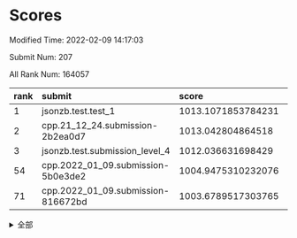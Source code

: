 # Scores

Modified Time: 2022-02-09 14:17:03

Submit Num: 207

All Rank Num: 164057

| rank |               submit               |       score        |       sigma        | pk_num |
| :--- | :--------------------------------- | :----------------- | :----------------- | :----- |
| 1    | jsonzb.test.test_1                 | 1013.1071853784231 | 0.8155160375552417 | 3172   |
| 2    | cpp.21_12_24.submission-2b2ea0d7   | 1013.042804864518  | 0.796374904207215  | 3173   |
| 3    | jsonzb.test.submission_level_4     | 1012.036631698429  | 0.783914709985323  | 3171   |
| 54   | cpp.2022_01_09.submission-5b0e3de2 | 1004.9475310232076 | 0.7264059513708737 | 3171   |
| 71   | cpp.2022_01_09.submission-816672bd | 1003.6789517303765 | 0.7280729407967174 | 3171   |


<details>
<summary>全部</summary>

| rank |                 submit                 |       score        |       sigma        | pk_num |
| :--- | :------------------------------------- | :----------------- | :----------------- | :----- |
| 1    | jsonzb.test.test_1                     | 1013.1071853784231 | 0.8155160375552417 | 3172   |
| 2    | cpp.21_12_24.submission-2b2ea0d7       | 1013.042804864518  | 0.796374904207215  | 3173   |
| 3    | jsonzb.test.submission_level_4         | 1012.036631698429  | 0.783914709985323  | 3171   |
| 4    | gobigger.level_3.submission_level_3_22 | 1011.9323485742005 | 0.7781344894718277 | 3169   |
| 5    | gobigger.level_3.submission_level_3_43 | 1011.3453564253504 | 0.7916661610028771 | 3172   |
| 6    | gobigger.level_3.submission_level_3_48 | 1011.2488422057853 | 0.7926150405231845 | 3173   |
| 7    | gobigger.level_3.submission_level_3_24 | 1011.1603862849598 | 0.7911536088277797 | 3164   |
| 8    | gobigger.level_3.submission_level_3_34 | 1011.1389454472048 | 0.7618378392026992 | 3168   |
| 9    | gobigger.level_3.submission_level_3_46 | 1011.0937309278302 | 0.7696534735112475 | 3169   |
| 10   | gobigger.level_3.submission_level_3_39 | 1011.0749688918779 | 0.7612325022639167 | 3174   |
| 11   | gobigger.level_3.submission_level_3_29 | 1011.0363257231722 | 0.785616631347429  | 3171   |
| 12   | gobigger.level_3.submission_level_3_28 | 1011.0114458563461 | 0.7618161924431563 | 3172   |
| 13   | gobigger.level_3.submission_level_3_30 | 1010.9869993916286 | 0.7551424809307712 | 3176   |
| 14   | gobigger.level_3.submission_level_3_5  | 1010.9600142166382 | 0.764630011621984  | 3171   |
| 15   | gobigger.level_3.submission_level_3_1  | 1010.9193421827075 | 0.7605177654970189 | 3172   |
| 16   | gobigger.level_3.submission_level_3_21 | 1010.9131246707573 | 0.7539561864508465 | 3170   |
| 17   | gobigger.level_3.submission_level_3_19 | 1010.7542803479935 | 0.7671597810650019 | 3170   |
| 18   | gobigger.level_3.submission_level_3_40 | 1010.6838405611758 | 0.7789763371433449 | 3170   |
| 19   | gobigger.level_3.submission_level_3_27 | 1010.6559501211223 | 0.7587706959923769 | 3171   |
| 20   | gobigger.level_3.submission_level_3_16 | 1010.5433373571254 | 0.7827756786662878 | 3168   |
| 21   | gobigger.level_3.submission_level_3_8  | 1010.5138312956077 | 0.7754363344259241 | 3168   |
| 22   | gobigger.level_3.submission_level_3_42 | 1010.3811568330883 | 0.75339906637519   | 3167   |
| 23   | gobigger.level_3.submission_level_3_18 | 1010.3547236556334 | 0.7622971356182472 | 3172   |
| 24   | gobigger.level_3.submission_level_3_14 | 1010.3079220180513 | 0.7379729550482075 | 3167   |
| 25   | gobigger.level_3.submission_level_3_7  | 1010.2679828717485 | 0.7455131989673589 | 3165   |
| 26   | gobigger.level_3.submission_level_3_37 | 1010.2119671754443 | 0.7410912868781062 | 3167   |
| 27   | gobigger.level_3.submission_level_3_15 | 1010.1921838373015 | 0.7655814340055449 | 3173   |
| 28   | gobigger.level_3.submission_level_3_33 | 1010.1081499405145 | 0.7579081713589357 | 3170   |
| 29   | gobigger.level_3.submission_level_3_9  | 1010.0620754734621 | 0.7609461271470812 | 3169   |
| 30   | gobigger.level_3.submission_level_3_47 | 1010.0518843511256 | 0.7673929951310658 | 3174   |
| 31   | gobigger.level_3.submission_level_3_44 | 1009.9804778047327 | 0.7409977539133361 | 3165   |
| 32   | gobigger.level_3.submission_level_3_6  | 1009.9477183802982 | 0.7659526665399591 | 3174   |
| 33   | gobigger.level_3.submission_level_3_17 | 1009.8588079087968 | 0.7520339316031655 | 3172   |
| 34   | gobigger.level_3.submission_level_3_4  | 1009.8187227150082 | 0.7497068264427658 | 3173   |
| 35   | gobigger.level_3.submission_level_3_13 | 1009.8057867022369 | 0.7543355683850554 | 3165   |
| 36   | gobigger.level_3.submission_level_3_25 | 1009.8030060994165 | 0.7628415454173881 | 3174   |
| 37   | gobigger.level_3.submission_level_3_41 | 1009.7896078751419 | 0.7336705092232639 | 3170   |
| 38   | gobigger.level_3.submission_level_3_31 | 1009.7591657302252 | 0.7465966232855087 | 3171   |
| 39   | gobigger.level_3.submission_level_3_35 | 1009.7588246626995 | 0.7606625487319559 | 3169   |
| 40   | gobigger.level_3.submission_level_3_10 | 1009.7337233878909 | 0.761023321743849  | 3169   |
| 41   | gobigger.level_3.submission_level_3_2  | 1009.6850201333098 | 0.7482062738760802 | 3167   |
| 42   | gobigger.level_3.submission_level_3_38 | 1009.6813558879597 | 0.7498287021477507 | 3172   |
| 43   | gobigger.level_3.submission_level_3_0  | 1009.574834738767  | 0.7593960148047535 | 3172   |
| 44   | gobigger.level_3.submission_level_3_32 | 1009.5321176230833 | 0.766236194748012  | 3166   |
| 45   | gobigger.level_3.submission_level_3_36 | 1009.4317664722396 | 0.763608533511621  | 3168   |
| 46   | gobigger.level_3.submission_level_3_11 | 1009.3782383552382 | 0.7532404936838036 | 3169   |
| 47   | gobigger.level_3.submission_level_3_20 | 1009.2686526738195 | 0.7406352690545253 | 3170   |
| 48   | gobigger.level_3.submission_level_3_26 | 1009.2298608158995 | 0.7570547285347097 | 3170   |
| 49   | gobigger.level_3.submission_level_3_23 | 1009.1664016106967 | 0.7593999192989708 | 3169   |
| 50   | gobigger.level_3.submission_level_3_49 | 1008.565218470692  | 0.7537216797258391 | 3177   |
| 51   | gobigger.level_3.submission_level_3_12 | 1008.5208488334177 | 0.7361422107091724 | 3172   |
| 52   | gobigger.level_3.submission_level_3_3  | 1008.4625871544408 | 0.7553225399877824 | 3171   |
| 53   | gobigger.level_3.submission_level_3_45 | 1008.1254937855707 | 0.746814512474659  | 3175   |
| 54   | cpp.2022_01_09.submission-5b0e3de2     | 1004.9475310232076 | 0.7264059513708737 | 3171   |
| 55   | gobigger.level_1.submission_level_1_21 | 1004.7469438859963 | 0.722999225196214  | 3168   |
| 56   | gobigger.level_1.submission_level_1_10 | 1004.6510812855983 | 0.7164459740033826 | 3172   |
| 57   | gobigger.level_1.submission_level_1_33 | 1004.1870697020123 | 0.7236541837047321 | 3166   |
| 58   | gobigger.level_1.submission_level_1_17 | 1003.9343803776741 | 0.7211019097705547 | 3169   |
| 59   | gobigger.level_1.submission_level_1_1  | 1003.9091887409011 | 0.7160255219227792 | 3167   |
| 60   | gobigger.level_1.submission_level_1_26 | 1003.8766768245662 | 0.7255105761485294 | 3169   |
| 61   | gobigger.level_1.submission_level_1_34 | 1003.8594711184411 | 0.7167095802278454 | 3172   |
| 62   | gobigger.level_1.submission_level_1_16 | 1003.8544997470902 | 0.7254176170842025 | 3168   |
| 63   | gobigger.level_1.submission_level_1_19 | 1003.8441661461022 | 0.7200043473928441 | 3172   |
| 64   | gobigger.level_1.submission_level_1_30 | 1003.8325790154132 | 0.714119002877097  | 3173   |
| 65   | gobigger.level_1.submission_level_1_18 | 1003.8141949006256 | 0.723105033384772  | 3169   |
| 66   | gobigger.level_1.submission_level_1_46 | 1003.8010182126322 | 0.727848620473771  | 3163   |
| 67   | gobigger.level_1.submission_level_1_36 | 1003.800704506648  | 0.7152139158760521 | 3171   |
| 68   | gobigger.level_1.submission_level_1_13 | 1003.7742014113235 | 0.7209594146686816 | 3169   |
| 69   | gobigger.level_1.submission_level_1_43 | 1003.7013955960547 | 0.7179168074554148 | 3170   |
| 70   | gobigger.level_1.submission_level_1_45 | 1003.6980266344739 | 0.7232962066717408 | 3169   |
| 71   | cpp.2022_01_09.submission-816672bd     | 1003.6789517303765 | 0.7280729407967174 | 3171   |
| 72   | gobigger.level_1.submission_level_1_31 | 1003.622669148056  | 0.7270196394699407 | 3168   |
| 73   | gobigger.level_1.submission_level_1_40 | 1003.560467379875  | 0.7164712141793083 | 3171   |
| 74   | gobigger.level_1.submission_level_1_38 | 1003.487896619602  | 0.7140990733479574 | 3170   |
| 75   | gobigger.level_1.submission_level_1_23 | 1003.4859978160592 | 0.7232014048002712 | 3172   |
| 76   | gobigger.level_1.submission_level_1_14 | 1003.4520510560626 | 0.7256844607350387 | 3171   |
| 77   | gobigger.level_1.submission_level_1_27 | 1003.4122630650743 | 0.7154467379718222 | 3168   |
| 78   | gobigger.level_1.submission_level_1_49 | 1003.4120710848703 | 0.719612517333825  | 3175   |
| 79   | gobigger.level_1.submission_level_1_37 | 1003.4079991342682 | 0.7212325090526832 | 3168   |
| 80   | gobigger.level_1.submission_level_1_41 | 1003.3422554623772 | 0.7132176411552499 | 3174   |
| 81   | gobigger.level_1.submission_level_1_4  | 1003.3103225261215 | 0.7288551801496393 | 3172   |
| 82   | gobigger.level_1.submission_level_1_2  | 1003.3053081393501 | 0.711641868555872  | 3170   |
| 83   | gobigger.level_1.submission_level_1_20 | 1003.2538121448816 | 0.714594030835044  | 3167   |
| 84   | gobigger.level_1.submission_level_1_3  | 1003.2280520522512 | 0.7096978855539388 | 3168   |
| 85   | gobigger.level_1.submission_level_1_7  | 1003.0590022797959 | 0.7183062988433941 | 3168   |
| 86   | gobigger.level_1.submission_level_1_29 | 1003.0557375782698 | 0.7136537982087814 | 3170   |
| 87   | gobigger.level_1.submission_level_1_39 | 1003.0367131082555 | 0.7182134949576455 | 3169   |
| 88   | gobigger.level_1.submission_level_1_9  | 1003.0323312384083 | 0.717615792400674  | 3169   |
| 89   | gobigger.level_1.submission_level_1_28 | 1003.0186317921485 | 0.7204258675181615 | 3174   |
| 90   | gobigger.level_1.submission_level_1_25 | 1002.9174475985706 | 0.7121476799665348 | 3166   |
| 91   | gobigger.level_1.submission_level_1_11 | 1002.9081867385178 | 0.7236054118733996 | 3171   |
| 92   | gobigger.level_1.submission_level_1_6  | 1002.885861751331  | 0.7100860687604056 | 3172   |
| 93   | gobigger.level_1.submission_level_1_35 | 1002.8170660901179 | 0.7191389245596417 | 3173   |
| 94   | gobigger.level_1.submission_level_1_42 | 1002.8064384861196 | 0.7061775450637818 | 3168   |
| 95   | gobigger.level_1.submission_level_1_8  | 1002.7613864238357 | 0.7173407272109759 | 3165   |
| 96   | gobigger.level_1.submission_level_1_22 | 1002.7551751348153 | 0.7211397116797074 | 3168   |
| 97   | gobigger.level_1.submission_level_1_5  | 1002.6675437844806 | 0.7211381558951269 | 3171   |
| 98   | gobigger.level_1.submission_level_1_12 | 1002.538635855104  | 0.7113819745816988 | 3170   |
| 99   | gobigger.level_1.submission_level_1_44 | 1002.4786413126948 | 0.703792583798053  | 3173   |
| 100  | gobigger.level_1.submission_level_1_0  | 1002.4483612036594 | 0.7240184605070804 | 3170   |
| 101  | gobigger.level_1.submission_level_1_48 | 1002.4439057130635 | 0.715397898079507  | 3173   |
| 102  | gobigger.level_1.submission_level_1_47 | 1002.4374090018321 | 0.7200618872396668 | 3169   |
| 103  | gobigger.level_1.submission_level_1_32 | 1002.3548782132235 | 0.7190783872555879 | 3171   |
| 104  | gobigger.level_1.submission_level_1_15 | 1002.3174273289427 | 0.7161894485484983 | 3176   |
| 105  | gobigger.level_1.submission_level_1_24 | 1001.8198499626312 | 0.7187181431666553 | 3173   |
| 106  | gobigger.random.submission_random_8    | 997.408895157092   | 0.7086089700996845 | 3173   |
| 107  | gobigger.random.submission_random_34   | 997.3688534515459  | 0.7341456471750424 | 3171   |
| 108  | gobigger.random.submission_random_30   | 997.1256198011437  | 0.7039925150947488 | 3171   |
| 109  | gobigger.random.submission_random_19   | 996.9305587595132  | 0.7048950732103508 | 3171   |
| 110  | gobigger.random.submission_random_24   | 996.8044447699789  | 0.7134633879474482 | 3166   |
| 111  | gobigger.random.submission_random_42   | 996.7698218740921  | 0.7198677754922007 | 3170   |
| 112  | gobigger.random.submission_random_31   | 996.7177966728141  | 0.7038074351954803 | 3163   |
| 113  | gobigger.random.submission_random_48   | 996.7120442427937  | 0.7083362515990381 | 3169   |
| 114  | gobigger.random.submission_random_12   | 996.6118338078057  | 0.7113545595474824 | 3167   |
| 115  | gobigger.random.submission_random_15   | 996.5746526862935  | 0.7113647037178582 | 3174   |
| 116  | gobigger.random.submission_random_38   | 996.52186765618    | 0.7091854290240927 | 3170   |
| 117  | gobigger.random.submission_random_2    | 996.4018570284165  | 0.7063317759306738 | 3167   |
| 118  | gobigger.random.submission_random_21   | 996.2920792650358  | 0.7092875571382815 | 3171   |
| 119  | gobigger.random.submission_random_27   | 996.247447077958   | 0.700603670569634  | 3172   |
| 120  | gobigger.random.submission_random_41   | 996.2390332901504  | 0.7191685557370014 | 3172   |
| 121  | gobigger.random.submission_random_26   | 996.1768028383694  | 0.7066299970901142 | 3174   |
| 122  | gobigger.random.submission_random_14   | 996.0766079273762  | 0.7150271627363279 | 3161   |
| 123  | gobigger.random.submission_random_0    | 996.0762745547416  | 0.7009189202501134 | 3170   |
| 124  | gobigger.random.submission_random_39   | 996.0703792881047  | 0.7148413180966212 | 3171   |
| 125  | gobigger.random.submission_random_33   | 996.0387084131489  | 0.7139698888021233 | 3172   |
| 126  | gobigger.random.submission_random_29   | 996.0114165866412  | 0.7215156125553063 | 3176   |
| 127  | gobigger.random.submission_random_35   | 995.9871449511407  | 0.7089674056296861 | 3173   |
| 128  | gobigger.random.submission_random_44   | 995.9149078226673  | 0.7136748153656715 | 3166   |
| 129  | gobigger.random.submission_random_46   | 995.8588712667339  | 0.7240472090262614 | 3168   |
| 130  | gobigger.random.submission_random_25   | 995.8480610091223  | 0.7070639800054277 | 3175   |
| 131  | gobigger.random.submission_random_37   | 995.730645997883   | 0.711517612373794  | 3169   |
| 132  | gobigger.random.submission_random_3    | 995.7032617321624  | 0.7122315472819553 | 3170   |
| 133  | gobigger.random.submission_random_6    | 995.6955587522177  | 0.7271311114247582 | 3168   |
| 134  | gobigger.random.submission_random_5    | 995.6894489940947  | 0.6992350029795089 | 3169   |
| 135  | gobigger.random.submission_random_11   | 995.6662427820148  | 0.7211285018966528 | 3170   |
| 136  | gobigger.random.submission_random_36   | 995.6375358729549  | 0.7136800759908308 | 3170   |
| 137  | gobigger.random.submission_random_49   | 995.5241004508443  | 0.7173543107010713 | 3168   |
| 138  | gobigger.random.submission_random_47   | 995.473234365644   | 0.7114971111835073 | 3166   |
| 139  | gobigger.random.submission_random_17   | 995.45987639621    | 0.7094229506742804 | 3172   |
| 140  | gobigger.random.submission_random_7    | 995.4193842197666  | 0.7221398495758317 | 3161   |
| 141  | gobigger.random.submission_random_10   | 995.3619055195397  | 0.7311181572772784 | 3167   |
| 142  | gobigger.random.submission_random_9    | 995.2144339795348  | 0.7032334815639842 | 3172   |
| 143  | gobigger.random.submission_random_40   | 995.1836206489807  | 0.71038334035002   | 3174   |
| 144  | gobigger.random.submission_random_32   | 995.1701334180442  | 0.7185253320077777 | 3166   |
| 145  | gobigger.random.submission_random_22   | 995.1329355986447  | 0.7158015269744247 | 3173   |
| 146  | gobigger.random.submission_random_4    | 995.1210741667174  | 0.7232077324183825 | 3165   |
| 147  | gobigger.random.submission_random_16   | 995.1090384318604  | 0.7100403617856637 | 3161   |
| 148  | gobigger.random.submission_random_23   | 995.0930697401072  | 0.725086231560135  | 3175   |
| 149  | gobigger.random.submission_random_43   | 994.9013821817881  | 0.7137075005349343 | 3174   |
| 150  | gobigger.random.submission_random_18   | 994.8483712084993  | 0.7107527143094822 | 3172   |
| 151  | gobigger.random.submission_random_13   | 994.6814860853773  | 0.7241661189177103 | 3170   |
| 152  | gobigger.random.submission_random_1    | 994.620688525767   | 0.7052432178754457 | 3170   |
| 153  | gobigger.random.submission_random_28   | 994.4475874573591  | 0.7144221133209764 | 3166   |
| 154  | gobigger.random.submission_random_45   | 994.3056490124278  | 0.7443020793040436 | 3165   |
| 155  | gobigger.random.submission_random_20   | 994.20603848642    | 0.7077761839907918 | 3169   |
| 156  | gobigger.level_2.submission_level_2_36 | 994.0152018777378  | 0.7377218909890291 | 3173   |
| 157  | gobigger.level_2.submission_level_2_4  | 993.827505326433   | 0.7378584163087419 | 3171   |
| 158  | gobigger.level_2.submission_level_2_40 | 993.6893118743719  | 0.7292872445307552 | 3169   |
| 159  | gobigger.level_2.submission_level_2_23 | 993.2894788413643  | 0.7325602843427154 | 3171   |
| 160  | gobigger.level_2.submission_level_2_15 | 993.1617993905797  | 0.7647315416998378 | 3171   |
| 161  | gobigger.level_2.submission_level_2_27 | 993.0025014412662  | 0.7355626864471552 | 3173   |
| 162  | gobigger.level_2.submission_level_2_37 | 992.9778435738372  | 0.748374014970763  | 3174   |
| 163  | gobigger.level_2.submission_level_2_25 | 992.8759843018701  | 0.7388183083166513 | 3175   |
| 164  | gobigger.level_2.submission_level_2_10 | 992.7039243798799  | 0.7516733871569691 | 3174   |
| 165  | gobigger.level_2.submission_level_2_22 | 992.681794146299   | 0.7258153759376444 | 3166   |
| 166  | gobigger.level_2.submission_level_2_14 | 992.67913505483    | 0.750012483602138  | 3171   |
| 167  | gobigger.level_2.submission_level_2_24 | 992.6628928549192  | 0.7306699276289428 | 3165   |
| 168  | gobigger.level_2.submission_level_2_38 | 992.5355015937007  | 0.738993785919835  | 3166   |
| 169  | gobigger.level_2.submission_level_2_17 | 992.5061543051652  | 0.7268911506428297 | 3169   |
| 170  | gobigger.level_2.submission_level_2_34 | 992.2757604634612  | 0.758437180560185  | 3168   |
| 171  | gobigger.level_2.submission_level_2_32 | 992.2128992228777  | 0.7495359063270082 | 3174   |
| 172  | gobigger.level_2.submission_level_2_19 | 992.1937258624135  | 0.7362231122330695 | 3172   |
| 173  | gobigger.level_2.submission_level_2_33 | 992.1710662395418  | 0.7420440051605428 | 3173   |
| 174  | gobigger.level_2.submission_level_2_11 | 992.1647958536495  | 0.7463773721903634 | 3174   |
| 175  | gobigger.level_2.submission_level_2_39 | 992.1387368193324  | 0.7707433260776687 | 3169   |
| 176  | gobigger.level_2.submission_level_2_46 | 992.1277135717688  | 0.748466914914414  | 3173   |
| 177  | gobigger.level_2.submission_level_2_2  | 992.1200316075008  | 0.7514867630840832 | 3174   |
| 178  | gobigger.level_2.submission_level_2_6  | 992.0944059906735  | 0.7464911057692875 | 3168   |
| 179  | gobigger.level_2.submission_level_2_9  | 992.08493801783    | 0.7396199300722458 | 3172   |
| 180  | gobigger.level_2.submission_level_2_12 | 992.0631993442282  | 0.7232258788025776 | 3178   |
| 181  | gobigger.level_2.submission_level_2_1  | 992.0368756009594  | 0.7413743928954013 | 3171   |
| 182  | gobigger.level_2.submission_level_2_7  | 992.0009936346295  | 0.7311618802351787 | 3169   |
| 183  | gobigger.level_2.submission_level_2_20 | 991.9912533410925  | 0.7391620214404586 | 3171   |
| 184  | gobigger.level_2.submission_level_2_28 | 991.8836867502887  | 0.7404258164093821 | 3174   |
| 185  | gobigger.level_2.submission_level_2_31 | 991.8662433540009  | 0.7395565510508164 | 3171   |
| 186  | gobigger.level_2.submission_level_2_0  | 991.711849359436   | 0.7529685111042611 | 3174   |
| 187  | gobigger.level_2.submission_level_2_29 | 991.6463591829902  | 0.7526651768011654 | 3175   |
| 188  | gobigger.level_2.submission_level_2_18 | 991.5945484059216  | 0.7434895179802519 | 3166   |
| 189  | gobigger.level_2.submission_level_2_47 | 991.5337894688629  | 0.7454312907664146 | 3167   |
| 190  | gobigger.level_2.submission_level_2_48 | 991.5187202556492  | 0.7570915387926481 | 3167   |
| 191  | gobigger.level_2.submission_level_2_42 | 991.5088034792797  | 0.7557074911790629 | 3169   |
| 192  | gobigger.level_2.submission_level_2_3  | 991.4902627921705  | 0.7627025693306715 | 3170   |
| 193  | gobigger.level_2.submission_level_2_45 | 991.3054866730242  | 0.7418646566184384 | 3168   |
| 194  | gobigger.level_2.submission_level_2_16 | 991.2460826558229  | 0.7579529471928077 | 3171   |
| 195  | gobigger.level_2.submission_level_2_41 | 991.2131670889655  | 0.7439906887288354 | 3171   |
| 196  | gobigger.level_2.submission_level_2_30 | 991.2048376025679  | 0.7341705887811077 | 3169   |
| 197  | gobigger.level_2.submission_level_2_49 | 991.1283521721637  | 0.738031678020428  | 3169   |
| 198  | gobigger.level_2.submission_level_2_8  | 991.1272732512098  | 0.7695124212471783 | 3169   |
| 199  | gobigger.level_2.submission_level_2_26 | 991.0799455793699  | 0.7416718093511665 | 3168   |
| 200  | gobigger.level_2.submission_level_2_5  | 990.8492036772211  | 0.7447088238621445 | 3171   |
| 201  | gobigger.level_2.submission_level_2_13 | 990.8460036038545  | 0.7577230574683959 | 3169   |
| 202  | gobigger.level_2.submission_level_2_43 | 990.6141473538651  | 0.7580011187337584 | 3177   |
| 203  | gobigger.level_2.submission_level_2_35 | 990.3812555783725  | 0.7690281124056335 | 3173   |
| 204  | gobigger.level_2.submission_level_2_44 | 990.3297274131554  | 0.7706433570663667 | 3170   |
| 205  | gobigger.level_2.submission_level_2_21 | 990.3202549173008  | 0.7522864620636764 | 3172   |
| 206  | gobigger.none.submission_none_0        | 979.4693926353772  | 1.239653052479976  | 3169   |
| 207  | gobigger.none.submission_none_1        | 978.0106811120564  | 1.3518284418743112 | 3173   |

</details>